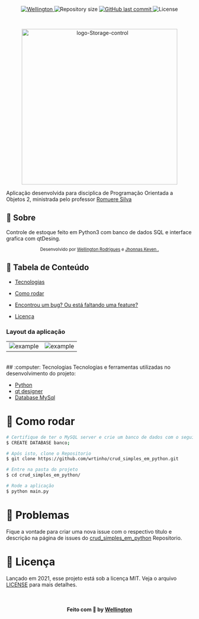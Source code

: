 

<p align="center">	
   <a href="https://www.linkedin.com/in/wellington123/">
      <img alt="Wellington" src="https://img.shields.io/badge/-Wellington123-5965e0?style=flat&logo=Linkedin&logoColor=white" />
   </a>
  <img alt="Repository size" src="https://img.shields.io/github/repo-size/wrtinho/crud_simples_em_python?color=5863d2">

  <a href="https://github.com/wrtinho/crud_simples_em_python/commits/master">
    <img alt="GitHub last commit" src="https://img.shields.io/github/last-commit/wrtinho/crud_simples_em_python?color=5863d2">
  </a> 
  <img alt="License" src="https://img.shields.io/badge/license-MIT-5965e0">

</p>
   <br>



<p align="center">
   <img src="https://github.com/wrtinho/crud_simples_em_python/blob/master/imagens/logo.png" alt="logo-Storage-control" width="420"/>

</p>

 
Aplicação desenvolvida para disciplica de Programação Orientada a Objetos 2, ministrada pelo professor  [Romuere Silva](https://github.com/romuere) 


## 📖 Sobre 


Controle de estoque feito em Python3 com banco de dados SQL e interface grafica com qtDesing.



<div align="center">
   <sub>Desenvolvido por 
    <a href="https://github.com/wrtinho">Wellington Rodrigues</a> e
    <a href="https://github.com/J-Keven">Jhonnas Keven
.</a>
  </sub>
</div>

## :pushpin: Tabela de Conteúdo

* [Tecnologias](#computer-tecnologias)
* [Como rodar](#construction_worker-como-rodar)
* [Encontrou um bug? Ou está faltando uma feature?](#bug-problemas)

* [Licença](#memo-licença)

### Layout da aplicação

|  |  |
|----------|----------|
| ![example](https://github.com/wrtinho/crud_simples_em_python/blob/master/imagens/gif1.gif) |  ![example](https://github.com/wrtinho/crud_simples_em_python/blob/master/imagens/gif2.gif) |


<br>
## :computer: Tecnologias
Tecnologias e ferramentas utilizadas no desenvolvimento do projeto:

* [Python](https://www.python.org/)
* [qt designer](https://pythonbasics.org/qt-designer-python/) 
* [Database MySql](https://www.w3schools.com/python/python_mysql_getstarted.asp) 



# :construction_worker: Como rodar

```bash
# Certifique de ter o MySQL server e crie um banco de dados com o seguinte comando:
$ CREATE DATABASE banco;

# Após isto, clone o Repositorio
$ git clone https://github.com/wrtinho/crud_simples_em_python.git

# Entre na pasta do projeto
$ cd crud_simples_em_python/ 

# Rode a aplicação
$ python main.py

```


# :bug: Problemas

Fique a vontade para criar uma nova issue com o respectivo titulo e descrição na página de issues do [crud_simples_em_python](https://github.com/wrtinho/crud_simples_em_python/issues) Repositorio.


# :memo: Licença

Lançado em 2021, esse projeto está sob a licença MIT. 
Veja o arquivo [LICENSE](./LICENSE) para mais detalhes.


<br>

<h4 align="center">
    Feito com 💜 by <a href="https://www.linkedin.com/in/wellington123/" target="_blank">Wellington </a>
</h4>

